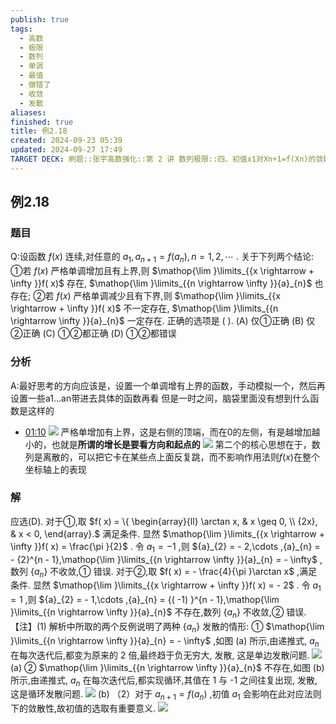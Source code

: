 ```yaml
---
publish: true
tags:
  - 高数
  - 极限
  - 数列
  - 单调
  - 最值
  - 做错了
  - 收敛
  - 发散
aliases: 
finished: true
title: 例2.18
created: 2024-09-23 05:39
updated: 2024-09-27 17:49
TARGET DECK: 刷题::张宇高数强化::第 2 讲 数列极限::四、初值x1对Xn+1=f(Xn)的敛散性影响::例2.18
---
```

## 例2.18
### 题目
Q:设函数 $f( x)$ 连续,对任意的 ${a}_{1},{a}_{n + 1} = f( {a}_{n}), n = 1,2,\cdots$ . 关于下列两个结论:
①若 $f( x)$ 严格单调增加且有上界,则 $\mathop{\lim }\limits_{{x \rightarrow + \infty }}f( x)$ 存在, $\mathop{\lim }\limits_{{n \rightarrow \infty }}{a}_{n}$ 也存在;
②若 $f( x)$ 严格单调减少且有下界,则 $\mathop{\lim }\limits_{{x \rightarrow + \infty }}f( x)$ 不一定存在, $\mathop{\lim }\limits_{{n \rightarrow \infty }}{a}_{n}$ 一定存在.
正确的选项是 ( ).
(A) 仅①正确 
(B) 仅②正确 
(C) ①②都正确 
(D) ①②都错误
### 分析
A:最好思考的方向应该是，设置一个单调增有上界的函数，手动模拟一个，然后再设置一些a1...an带进去具体的函数再看
但是一时之间，脑袋里面没有想到什么函数是这样的
- [01:10](https://www.bilibili.com/video/BV1Yw4m1a757?p=82&t=70.454838#t=01:10.45) 
![](https://img.hwenyi.tech/202409280053952.webp)
严格单增加有上界，这是右侧的顶端，而在0的左侧，有是越增加越小的，也就是**所谓的增长是要看方向和起点的**
![](https://img.hwenyi.tech/202409280055147.webp)
第二个的核心思想在于，数列是离散的，可以把它卡在某些点上面反复跳，而不影响作用法则$f(x)$在整个坐标轴上的表现
### 解
应选(D).
对于①,取 $f( x) = \{ \begin{array}{ll} \arctan x, & x \geq 0, \\ {2x}, & x < 0, \end{array}.$ 满足条件. 显然 $\mathop{\lim }\limits_{{x \rightarrow + \infty }}f( x) = \frac{\pi }{2}$ .
令 ${a}_{1} = - 1$ ,则 ${a}_{2} = - 2,\cdots ,{a}_{n} = - {2}^{n - 1},\mathop{\lim }\limits_{{n \rightarrow \infty }}{a}_{n} = - \infty$ ,数列 $\{ {a}_{n}\}$ 不收敛,① 错误.
对于②,取 $f( x) = - \frac{4}{\pi }\arctan x$ ,满足条件. 显然 $\mathop{\lim }\limits_{{x \rightarrow + \infty }}f( x) = - 2$ .
令 ${a}_{1} = 1$ ,则 ${a}_{2} = - 1,\cdots ,{a}_{n} = {( -1) }^{n - 1},\mathop{\lim }\limits_{{n \rightarrow \infty }}{a}_{n}$ 不存在,数列 $\{ {a}_{n}\}$ 不收敛,② 错误.
【注】(1) 解析中所取的两个反例说明了两种 $\{ {a}_{n}\}$ 发散的情形:
① $\mathop{\lim }\limits_{{n \rightarrow \infty }}{a}_{n} = - \infty$ ,如图 (a) 所示,由递推式, ${a}_{n}$ 在每次迭代后,都变为原来的 2 倍,最终趋于负无穷大, 发散, 这是单边发散问题.
![](https://img.hwenyi.tech/202409011232269.webp)
(a)
② $\mathop{\lim }\limits_{{n \rightarrow \infty }}{a}_{n}$ 不存在,如图 (b) 所示,由递推式, ${a}_{n}$ 在每次迭代后,都实现循环,其值在 1 与 -1 之间往复出现, 发散, 这是循环发散问题.
![](https://img.hwenyi.tech/202409011232270.webp)
(b)
（2）对于 ${a}_{n + 1} = f( {a}_{n})$ ,初值 ${a}_{1}$ 会影响在此对应法则下的敛散性,故初值的选取有重要意义.
![](https://img.hwenyi.tech/202409280056226.webp)


